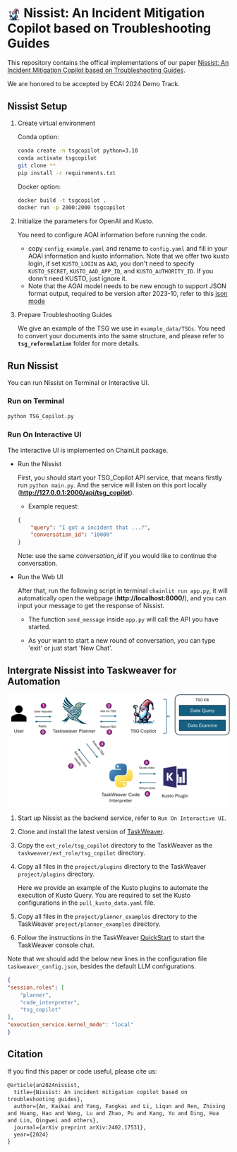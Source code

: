 
# <img src=".asset/nisse.jpg" align = "center" width="30"/> Nissist: An Incident Mitigation Copilot based on Troubleshooting Guides

This repository contains the offical implementations of our paper [Nissist: An Incident Mitigation Copilot based on Troubleshooting Guides](https://arxiv.org/abs/2402.17531). 

We are honored to be accepted by ECAI 2024 Demo Track.

## Nissist Setup

1. Create virtual environment
    
    Conda option:
    ```bash
    conda create -n tsgcopilot python=3.10
    conda activate tsgcopilot
    git clone **
    pip install -r requirements.txt
    ```
    Docker option:
    ```bash
    docker build -t tsgcopilot .
    docker run -p 2000:2000 tsgcopilot
    ```

2. Initialize the parameters for OpenAI and Kusto.

    You need to configure AOAI information before running the code.

    - copy `config_example.yaml` and rename to `config.yaml` and fill in your AOAI information and kusto information. Note that we offer two kusto login, if set `KUSTO_LOGIN` as `AAD`, you don't need to specify `KUSTO_SECRET`, `KUSTO_AAD_APP_ID`, and `KUSTO_AUTHORITY_ID`. If you donn't need KUSTO, just ignore it.
    - Note that the AOAI model needs to be new enough to support JSON format output, required to be version after 2023-10, refer to this [json mode](https://platform.openai.com/docs/guides/text-generation/json-mode)


3. Prepare Troubleshooting Guides

    We give an example of the TSG we use in `example_data/TSGs`.
    You need to convert your documents into the same structure, and please refer to **`tsg_reformulation`** folder for more details.

## Run Nissist

You can run Nissist on Terminal or Interactive UI.

### Run on Terminal
```bash
python TSG_Copilot.py
```

### Run On Interactive UI
The interactive UI is implemented on ChainLit package.
- Run the Nissist

    First, you should start your TSG_Copilot API service, that means firstly run ```python main.py```. And the service will listen on this port locally (**http://127.0.0.1:2000/api/tsg_copilot**).

    - Example request:
    ```json
    {
        "query": "I got a incident that ...?",
        "conversation_id": "10000"
    }
    ```

    Note: use the same *conversation_id* if you would like to continue the conversation.


- Run the Web UI
    
    After that, run the following script in terminal ```chainlit run app.py```, it will automatically open the webpage (**http://localhost:8000/**), and you can input your message to get the response of Nissist. 
    
    - The function ```send_message``` inside ```app.py``` will call the API you have started.

    - As your want to start a new round of conversation, you can type 'exit' or just start 'New Chat'.


## Intergrate Nissist into Taskweaver for Automation

![Workflow](.asset/img.png)

1. Start up Nissist as the backend service, refer to `Run On Interactive UI`.

2. Clone and install the latest version of [TaskWeaver](https://github.com/microsoft/TaskWeaver).

3. Copy the `ext_role/tsg_copilot` directory to the TaskWeaver as the  `taskweaver/ext_role/tsg_copilot` directory.

4. Copy all files in the `project/plugins` directory to the TaskWeaver  `project/plugins` directory.
    
    Here we provide an example of the Kusto plugins to automate the execution of Kusto Query. You are required to set the Kusto configurations in the `pull_kusto_data.yaml` file.

5. Copy all files in the `project/planner_examples` directory to the TaskWeaver  `project/planner_examples` directory.

6. Follow the instructions in the TaskWeaver [QuickStart](https://microsoft.github.io/TaskWeaver/docs/quickstart) to start the TaskWeaver console chat.

Note that we should add the below new lines in the configuration file `taskweaver_config.json`, besides the default LLM configurations.
```json
{
"session.roles": [
    "planner",
    "code_interpreter",
    "tsg_copilot"
],
"execution_service.kernel_mode": "local"
}
```

## Citation

If you find this paper or code useful, please cite us:
```
@article{an2024nissist,
  title={Nissist: An incident mitigation copilot based on troubleshooting guides},
  author={An, Kaikai and Yang, Fangkai and Li, Liqun and Ren, Zhixing and Huang, Hao and Wang, Lu and Zhao, Pu and Kang, Yu and Ding, Hua and Lin, Qingwei and others},
  journal={arXiv preprint arXiv:2402.17531},
  year={2024}
}
```